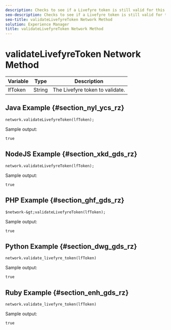```yaml
---
description: Checks to see if a Livefyre token is still valid for this network. Returns a Boolean.
seo-description: Checks to see if a Livefyre token is still valid for this network. Returns a Boolean.
seo-title: validateLivefyreToken Network Method
solution: Experience Manager
title: validateLivefyreToken Network Method
---
```


# validateLivefyreToken Network Method

<table> 
 <tgroup cols="3"> 
  <thead> 
   <tr> 
    <th class="entry"> Variable </th> 
    <th class="entry"> Type </th> 
    <th class="entry"> Description </th> 
   </tr> 
  </thead> 
  <tbody> 
   <tr> 
    <td> <span class="varname"> lfToken </span> </td> 
    <td> String </td> 
    <td> The Livefyre token to validate. </td> 
   </tr> 
  </tbody> 
 </tgroup> 
</table>

## Java Example {#section_nyl_ycs_rz}

```
network.validateLivefyreToken(lfToken); 

```
Sample output:

```
true 

```
## NodeJS Example {#section_xkd_gds_rz}

```
network.validateLivefyreToken(lfToken); 

```
Sample output:

```
true 

```
## PHP Example {#section_ghf_gds_rz}

```
$network-&gt;validateLivefyreToken(lfToken); 

```
Sample output:

```
true 

```
## Python Example {#section_dwg_gds_rz}

```
network.validate_livefyre_token(lfToken) 

```
Sample output:

```
true 

```
## Ruby Example {#section_enh_gds_rz}

```
network.validate_livefyre_token(lfToken) 

```
Sample output:

```
true 

```
